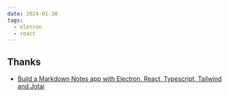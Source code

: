 ```yaml
---
date: 2024-01-30
tags:
  - eletron
  - react
---
```





## Thanks

- [Build a Markdown Notes app with Electron, React, Typescript, Tailwind and Jotai](https://www.youtube.com/watch?v=t8ane4BDyC8)

